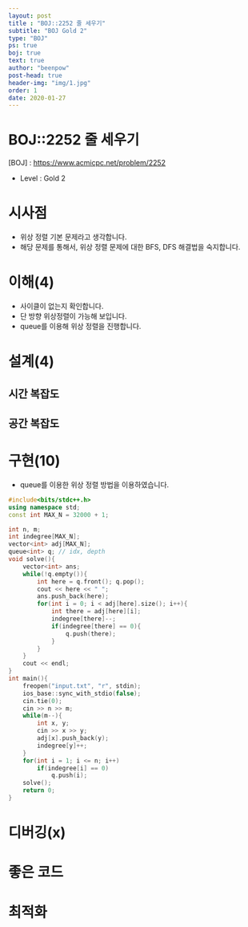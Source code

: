 ```yaml
---
layout: post
title : "BOJ::2252 줄 세우기"
subtitle: "BOJ Gold 2"
type: "BOJ"
ps: true
boj: true
text: true
author: "beenpow"
post-head: true
header-img: "img/1.jpg"
order: 1
date: 2020-01-27
---
```


# BOJ::2252 줄 세우기
[BOJ] : <https://www.acmicpc.net/problem/2252>
- Level : Gold 2

# 시사점
- 위상 정렬 기본 문제라고 생각합니다.
- 해당 문제를 통해서, 위상 정렬 문제에 대한 BFS, DFS 해결법을 숙지합니다.

# 이해(4)
- 사이클이 없는지 확인합니다.
- 단 방향 위상정렬이 가능해 보입니다.
- queue를 이용해 위상 정렬을 진행합니다.

# 설계(4)

## 시간 복잡도

## 공간 복잡도

# 구현(10)
- queue를 이용한 위상 정렬 방법을 이용하였습니다.


```cpp
#include<bits/stdc++.h>
using namespace std;
const int MAX_N = 32000 + 1;

int n, m;
int indegree[MAX_N];
vector<int> adj[MAX_N];
queue<int> q; // idx, depth
void solve(){
    vector<int> ans;
    while(!q.empty()){
        int here = q.front(); q.pop();
        cout << here << " ";
        ans.push_back(here);
        for(int i = 0; i < adj[here].size(); i++){
            int there = adj[here][i];
            indegree[there]--;
            if(indegree[there] == 0){
                q.push(there);
            }
        }
    }
    cout << endl;
}
int main(){
    freopen("input.txt", "r", stdin);
    ios_base::sync_with_stdio(false);
    cin.tie(0);
    cin >> n >> m;
    while(m--){
        int x, y;
        cin >> x >> y;
        adj[x].push_back(y);
        indegree[y]++;
    }
    for(int i = 1; i <= n; i++)
        if(indegree[i] == 0)
            q.push(i);
    solve();
    return 0;
}
```

# 디버깅(x)

# 좋은 코드

# 최적화
